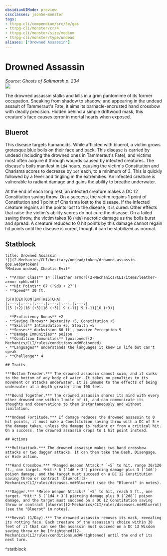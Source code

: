 ```yaml
---
obsidianUIMode: preview
cssclasses: json5e-monster
tags:
- ttrpg-cli/compendium/src/5e/gos
- ttrpg-cli/monster/cr/4
- ttrpg-cli/monster/size/medium
- ttrpg-cli/monster/type/undead
aliases: ["Drowned Assassin"]
---
```

# Drowned Assassin
*Source: Ghosts of Saltmarsh p. 234*  
![](2-Mechanics/CLI/bestiary/undead/img/drowned-one.webp#right)

The drowned assassin stalks and kills in a grim pantomime of its former occupation. Sneaking from shadow to shadow, and appearing in the undead assault of Tammeraut's Fate, it aims its barnacle-encrusted hand crossbow with deadly precision. Hidden behind a simple driftwood mask, this creature's face causes terror in mortal hearts when exposed.

## Bluerot

This disease targets humanoids. While afflicted with bluerot, a victim grows grotesque blue boils on their face and back. This disease is carried by undead (including the drowned ones in Tammeraut's Fate), and victims most often acquire it through wounds caused by infected creatures. The disease's boils manifest in `1d4` hours, causing the victim's Constitution and Charisma scores to decrease by `1d4` each, to a minimum of 3. This is quickly followed by a fever and tingling in the extremities. An infected creature is vulnerable to radiant damage and gains the ability to breathe underwater.

At the end of each long rest, an infected creature makes a DC 12 Constitution saving throw. On a success, the victim regains 1 point of Constitution and 1 point of Charisma lost to the disease. If the infected creature regains all the points lost to the disease, it is cured. Other effects that raise the victim's ability scores do not cure the disease. On a failed saving throw, the victim takes 18 (`4d8`) necrotic damage as the boils burst and spread. A creature reduced to 0 hit points by this damage cannot regain hit points until the disease is cured, though it can be stabilized as normal.

## Statblock

```ad-statblock
title: Drowned Assassin
![](2-Mechanics/CLI/bestiary/undead/token/drowned-assassin-gos.webp#token)
*Medium undead, Chaotic Evil*

- **Armor Class** 14 ([leather armor](2-Mechanics/CLI/items/leather-armor-xphb.md))
- **Hit Points** 67 (`9d8 + 27`) 
- **Speed** 30 ft.

|STR|DEX|CON|INT|WIS|CHA|
|:---:|:---:|:---:|:---:|:---:|:---:|
|15 (+2)|16 (+3)|16 (+3)| 9 (-1)| 9 (-1)|16 (+3)|

- **Proficiency Bonus** +2
- **Saving Throws** Dexterity +5, Constitution +5
- **Skills** Intimidation +5, Stealth +5
- **Senses** darkvision 60 ft., passive Perception 9
- **Damage Immunities** poison
- **Condition Immunities** [poisoned](2-Mechanics/CLI/rules/conditions.md#Poisoned)
- **Languages** understands the languages it knew in life but can't speak
- **Challenge** 4

## Traits

***Bottom Treader.*** The drowned assassin cannot swim, and it sinks to the bottom of any body of water. It takes no penalties to its movement or attacks underwater. It is immune to the effects of being underwater at a depth greater than 100 feet.

***Bound Together.*** The drowned assassin shares its mind with every other drowned one within 1 mile of it, and can communicate its thoughts and observations to them instantaneously and without limitation.

***Undead Fortitude.*** If damage reduces the drowned assassin to 0 hit points, it must make a Constitution saving throw with a DC of 5 + the damage taken, unless the damage is radiant or from a critical hit. On a success, the drowned assassin drops to 1 hit point instead.

## Actions

***Multiattack.*** The drowned assassin makes two hand crossbow attacks or two dagger attacks. It can then take the Dash, Disengage, or Hide action.

***Hand Crossbow.*** *Ranged Weapon Attack:* `+5` to hit, range 30/120 ft., one target. *Hit:* 6 (`1d6 + 3`) piercing damage plus 3 (`1d6`) poison damage, and the target must succeed on a DC 12 Constitution saving throw or contract [bluerot](2-Mechanics/CLI/rules/diseases.md#Bluerot) (see the "Bluerot" in notes).

***Dagger.*** *Melee Weapon Attack:* `+5` to hit, reach 5 ft., one target. *Hit:* 5 (`1d4 + 3`) piercing damage plus 9 (`2d8`) poison damage, and the target must succeed on a DC 12 Constitution saving throw or contract [bluerot](2-Mechanics/CLI/rules/diseases.md#Bluerot) (see the "Bluerot" in notes).

***Reveal (1/Day).*** The drowned assassin removes its mask, revealing its rotting face. Each creature of the assassin's choice within 30 feet of it that can see the assassin must succeed on a DC 13 Wisdom saving throw or be [frightened](2-Mechanics/CLI/rules/conditions.md#Frightened) until the end of its next turn.
```
^statblock